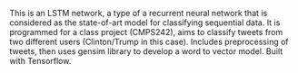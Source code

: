 This is an LSTM network, a type of a recurrent neural network that is considered as the state-of-art model for classifying sequential data. It is programmed for a class project (CMPS242), aims to classify tweets from two different users (Clinton/Trump in this case). Includes preprocessing of tweets, then uses gensim library to develop a word to vector model. Built with Tensorflow.   

